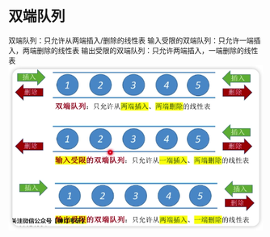 # 双端队列
双端队列：只允许从两端插入/删除的线性表
输入受限的双端队列：只允许一端插入，两端删除的线性表
输出受限的双端队列：只允许两端插入，一端删除的线性表
![各种双端队列图示](../../assets/images/qSsBMq.png)